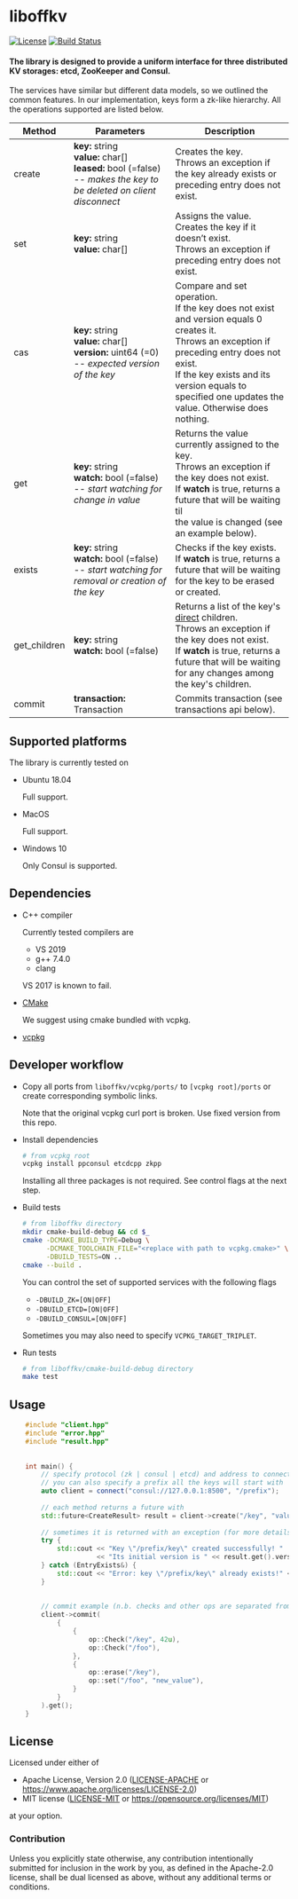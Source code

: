 liboffkv
========
[![License](https://img.shields.io/badge/license-MIT%2FApache--2.0-blue.svg)](https://opensource.org/licenses/Apache-2.0)
[![Build Status](https://travis-ci.org/offscale/liboffkv.svg?branch=master)](https://travis-ci.org/offscale/liboffkv)

#### The library is designed to provide a uniform interface for three distributed KV storages: etcd, ZooKeeper and Consul.

The services have similar but different data models, so we outlined the common features. In our implementation, keys form a zk-like hierarchy. All the operations supported are listed below.

<table align="center">
  <thead>
    <tr>
      <th>Method</th>
      <th>Parameters</th>
      <th>Description</th>
    </tr>
  </thead>
  <tbody>
    <tr>
      <td>create</td>
      <td>
      	<b>key:</b> string<br>
        <b>value:</b> char[]<br>
        <b>leased:</b> bool (=false) -- <i>makes the key to be deleted on client disconnect</i>
	  </td>
      <td>Creates the key.<br>
      	  Throws an exception if the key already exists or<br>
          preceding entry does not exist.</td>
    </tr>
    <tr>
    	<td>set</td>
        <td><b>key:</b> string<br>
        	<b>value:</b> char[]
		</td>
        <td>Assigns the value.<br>
        	Creates the key if it doesn’t exist.<br>
            Throws an exception if preceding entry does not exist.
        </td>
    </tr>
    <tr>
    	<td>cas</td>
        <td><b>key:</b> string<br>
        	<b>value:</b> char[]<br>
            <b>version:</b> uint64 (=0) -- <i>expected version of the key</i>
		</td>
        <td>
        	Compare and set operation.<br>
			If the key does not exist and version equals 0 creates it.<br>
            Throws an exception if preceding entry does not exist.<br>
			If the key exists and its version equals to specified one updates the value.
			Otherwise does nothing.
        </td>
    </tr>
    <tr>
    	<td>get</td>
        <td><b>key:</b> string<br>
            <b>watch:</b> bool (=false) -- <i> start watching for change in value</i>
        </td>
        <td>
        	Returns the value currently assigned to the key.<br>
            Throws an exception if the key does not exist.<br>
            If <b>watch</b> is true, returns a future that will be waiting til<br>
            the value is changed (see an example below).
        </td>
    </tr>
    <tr>
    	<td>exists</td>
        <td><b>key:</b> string<br>
        	<b>watch:</b> bool (=false) -- <i>start watching for removal or creation of the key</i>
        </td>
        <td>
        	Checks if the key exists.<br>
            If <b>watch</b> is true, returns a future that will be waiting for the key to be erased or created.
        </td>
    </tr>
    <tr>
    	<td>get_children</td>
        <td><b>key:</b> string<br>
        	<b>watch:</b> bool (=false)<br>
        </td>
        <td>
        Returns a list of the key's <u>direct</u> children.<br>
        Throws an exception if the key does not exist.<br>
        If <b>watch</b> is true, returns a future that will be waiting for any changes among the key's children.
        </td>
    </tr>
    <tr>
    	<td>commit</td>
        <td><b>transaction:</b> Transaction</td>
        <td>Commits transaction (see transactions api below).
    </tr>
  </tbody>
</table>


## Supported platforms

The library is currently tested on

- Ubuntu 18.04

  Full support.

- MacOS

  Full support.

- Windows 10

  Only Consul is supported.

## Dependencies

  - C++ compiler

    Currently tested compilers are

    - VS 2019
    - g++ 7.4.0
    - clang

    VS 2017 is known to fail.

  - [CMake](https://cmake.org)

    We suggest using cmake bundled with vcpkg.

  - [vcpkg](https://docs.microsoft.com/en-us/cpp/build/vcpkg)

## Developer workflow

- Copy all ports from `liboffkv/vcpkg/ports/` to `[vcpkg root]/ports` or create corresponding symbolic links.

  Note that the original vcpkg curl port is broken. Use fixed version from this repo.

- Install dependencies

  ```sh
  # from vcpkg root
  vcpkg install ppconsul etcdcpp zkpp
  ```

  Installing all three packages is not required. See control flags at the next step.

- Build tests

    ```sh
    # from liboffkv directory
    mkdir cmake-build-debug && cd $_
    cmake -DCMAKE_BUILD_TYPE=Debug \
          -DCMAKE_TOOLCHAIN_FILE="<replace with path to vcpkg.cmake>" \
          -DBUILD_TESTS=ON ..
    cmake --build .
    ```

    You can control the set of supported services with the following flags

    - `-DBUILD_ZK=[ON|OFF]`
    - `-DBUILD_ETCD=[ON|OFF]`
    - `-DBUILD_CONSUL=[ON|OFF]`

    Sometimes you may also need to specify `VCPKG_TARGET_TRIPLET`.

- Run tests

  ```sh
  # from liboffkv/cmake-build-debug directory
  make test
  ```

## Usage
```cpp
    #include "client.hpp"
    #include "error.hpp"
    #include "result.hpp"
    
    
    int main() {
        // specify protocol (zk | consul | etcd) and address to connect to the service
        // you can also specify a prefix all the keys will start with
        auto client = connect("consul://127.0.0.1:8500", "/prefix");
        
        // each method returns a future with
        std::future<CreateResult> result = client->create("/key", "value");
        
        // sometimes it is returned with an exception (for more details see "src/client_interface.hpp"
        try {
            std::cout << "Key \"/prefix/key\" created successfully! "
                      << "Its initial version is " << result.get().version << std::endl;
        } catch (EntryExists&) {
            std::cout << "Error: key \"/prefix/key\" already exists!" << std::endl;
        }
        
        
        // commit example (n.b. checks and other ops are separated from each other)
        client->commit(
            {
                {
                    op::Check("/key", 42u),
                    op::Check("/foo"),
                },
                {
                    op::erase("/key"),
                    op::set("/foo", "new_value"),
                }
            }
        ).get();
    }
```

## License

Licensed under either of

- Apache License, Version 2.0 ([LICENSE-APACHE](LICENSE-APACHE) or <https://www.apache.org/licenses/LICENSE-2.0>)
- MIT license ([LICENSE-MIT](LICENSE-MIT) or <https://opensource.org/licenses/MIT>)

at your option.

### Contribution

Unless you explicitly state otherwise, any contribution intentionally submitted
for inclusion in the work by you, as defined in the Apache-2.0 license, shall be
dual licensed as above, without any additional terms or conditions.


